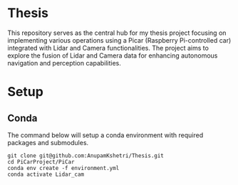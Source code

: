 # Thesis
This repository serves as the central hub for my thesis project focusing on implementing various operations using a Picar (Raspberry Pi-controlled car) integrated with Lidar and Camera functionalities. The project aims to explore the fusion of Lidar and Camera data for enhancing autonomous navigation and perception capabilities.

# Setup

## Conda

The command below will setup a conda environment with required packages and submodules.


```
git clone git@github.com:AnupamKshetri/Thesis.git
cd PiCarProject/PiCar
conda env create -f environment.yml
conda activate Lidar_cam
```